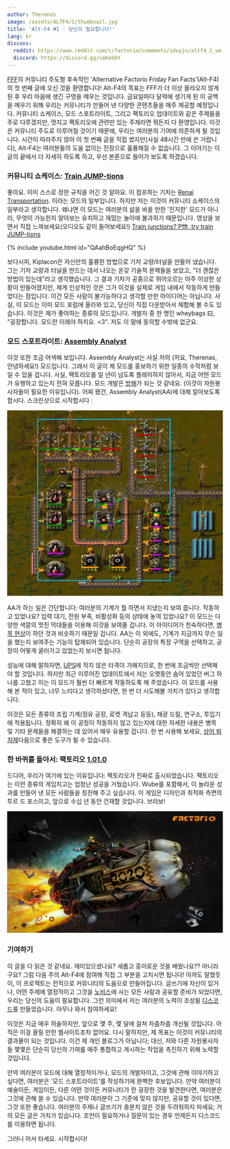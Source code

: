 ```yaml
---
author: Therenas
image: /assets/ALTF4/1/thumbnail.jpg
title: 'Alt-F4 #1 - 당신이 필요합니다!'
lang: kr
discuss:
  reddit: https://www.reddit.com/r/factorio/comments/iduyjn/altf4_1_we_need_you/
  discord: https://discord.gg/ceKebbY
---
```


[FFF](https://factorio.com/blog/)의 커뮤니티 주도형 후속작인 ‘Alternative Factorio Friday Fan Facts’(Alt-F4)의 첫 번째 글에 오신 것을 환영합니다! Alt-F4의 목표는 FFF가 더 이상 올라오지 않게 된 후 우리 마음에 생긴 구멍을 메우는 것입니다. 금요일마다 달력에 생기게 된 이 공백을 메우기 위해 우리는 커뮤니티가 만들어 낸 다양한 콘텐츠들을 매주 제공할 예정입니다. 커뮤니티 쇼케이스, 모드 스포트라이트, 그리고 팩토리오 업데이트와 같은 주제들을 주로 다루겠지만, 멋지고 팩토리오에 관련만 있는 주제라면 뭐든지 다 환영입니다. 이것은 커뮤니티 주도로 이루어질 것이기 때문에, 우리는 여러분의 기여에 의존하게 될 것입니다. 시간이 따라주지 않아 이 첫 번째 글을 직접 썼지만(사실 48시간 만에 쓴 거랍니다), Alt-F4는 여러분들의 도움 없이는 진정으로 훌륭해질 수 없습니다. 그 이야기는 이 글의 끝에서 더 자세히 하도록 하고, 우선 본론으로 들어가 보도록 하겠습니다.

### 커뮤니티 쇼케이스: [Train JUMP-tions](https://www.reddit.com/r/factorio/comments/i5yoaj/train_junctions_pfft_try_train_jumptions/?utm_source=share&utm_medium=web2x)

좋아요. 이미 스스로 정한 규칙을 어긴 것 알아요. 이 점프하는 기차는 [Renai Transportation](https://mods.factorio.com/mod/RenaiTransportation). 이라는 모드의 일부입니다. 하지만 저는 이것이 커뮤니티 쇼케이스의 일부라고 생각합니다. 왜냐면 이 모드는 여러분의 삶을 바꿀 만한 '진지한' 모드가 아니라, 무엇이 가능한지 알아보는 유치하고 재밌는 놀이에 불과하기 때문입니다. 영상을 보면서 직접 느껴보세요(오디오도 같이 들어보세요!)
[Train junctions? Pfft, try train JUMP-tions](https://www.reddit.com/r/factorio/comments/i5yoaj/train_junctions_pfft_try_train_jumptions)


{% include youtube.html id="QAahBoEqgHQ" %}


보다시피, Kiplacon은 자신만의 훌륭한 방법으로 기차 교량/터널을 만들어 냈습니다. 그는 기차 교량과 터널을 만드는 데서 나오는 온갖 기술적 문제들을 보았고, "더 괜찮은 방법이 있는데"라고 생각했습니다. 그 결과 기차가 공중으로 뛰어오르는 아주 이상한 상황이 만들어졌지만, 제게 인상적인 것은 그가 이것을 실제로 게임 내에서 작동하게 만들었다는 점입니다. 이건 모든 사람이 불가능하다고 생각할 만한 아이디어는 아닙니다. 사실, 이 모드는 이미 모드 포럼에 올라와 있고, 당신이 직접 다운받아서 체험해 볼 수도 있습니다. 이것은 제가 좋아하는 종류의 모드입니다. 개발자 중 한 명인 wheybags 曰, "굉장합니다. 모드란 이래야 하지요. <3". 저도 이 말에 동의할 수밖에 없군요.

### 모드 스포트라이트: [Assembly Analyst](https://mods.factorio.com/mod/assemblyanalyst)

이것 또한 조금 어색해 보입니다. Assembly Analyst는 사실 저의 (저요, Therenas, 안녕하세요!) 모드입니다. 그래서 이 글이 제 모드를 홍보하기 위한 일종의 수작처럼 보일 수 있을 겁니다. 사실, 팩토리오를 일 년이 넘도록 플레이하지 않아서, 지금 어떤 모드가 유행하고 있는지 전혀 모릅니다. 모드 개발은 [방해](https://cdn.discordapp.com/attachments/603392474458882065/745728165116248144/mod_brain.png)가 되는 것 같네요. (이것이 자원봉사자들이 필요한 이유입니다). 어찌 됐건, Assembly Analyst(AA)에 대해 알아보도록 합시다. 스크린샷으로 시작합시다 :

![](assets/ALTF4/1/assembly_analyst.jpg?raw=true)

AA가 하는 일은 간단합니다: 여러분의 기계가 뭘 하면서 지냈는지 보여 줍니다. 작동하고 있었나요? 입력 대기, 전원 부족, 비활성화 등의 상태에 놓여 있었나요? 이 모드는 다양한 색깔의 멋진 막대들을 이용해 이것을 보여줄 겁니다. 이 아이디어가 친숙하다면, [병목 현상](https://mods.factorio.com/mod/Bottleneck)이 하던 것과 비슷하기 때문일 겁니다. AA는 이 외에도, 기계가 지금까지 무슨 일을 했는지 보여주는 기능이 탑재되어 있습니다. 단순히 공장의 특정 구역을 선택하고, 공장이 어떻게 굴러가고 있었는지 보시면 됩니다.

성능에 대해 말하자면, [UPS](https://www.reddit.com/r/factorio/comments/5dmura/can_someone_explain_ups/da5q364/?utm_source=reddit&utm_medium=web2x&context=3)에 작지 않은 타격이 가해지므로, 한 번에 조금씩만 선택해야 할 것입니다. 하지만 최근 이루어진 업데이트에서 저는 오랫동안 숨어 있었던 버그 하나를 고쳤고 이는 이 모드가 훨씬 더 빠르게 작동하도록 해 주었습니다. 이 모드를 사용해 본 적이 있고, 너무 느리다고 생각하셨다면, 한 번 더 시도해볼 가치가 있다고 생각합니다.

이것은 모든 종류의 조립 기계(정유 공장, 로켓 격납고 등등), 채광 드릴, 연구소, 투입기에 적용됩니다. 정확히 왜 이 공정이 작동하지 않고 있는지에 대한 자세한 내용은 병목 및 기타 문제들을 해결하는 데 있어서 매우 유용할 겁니다. 한 번 사용해 보세요, [상어 퇴치제](https://www.youtube.com/watch?v=QnFOs7QlJSI)다음으로 좋은 도구가 될 수 있습니다.


### 한 바퀴를 돌아서: 팩토리오 [1.01.0](https://factorio.com/blog/post/fff-360)

드디어, 우리가 여기에 있는 이유입니다: 팩토리오가 진짜로 출시되었습니다. 팩토리오는 이런 종류의 게임치고는 엄청난 성공을 거뒀습니다. Wube를 포함해서, 이 놀라운 성과를 만들어 낸 모든 사람들을 칭찬해 주고 싶습니다. 이 게임은 디자인과 최적화 측면의 투르 드 포스이고, 앞으로 수십 년 동안 건재할 것입니다. 브라보!

![](assets/ALTF4/1/factorio_1dot0.jpeg?raw=true)


### 기여하기

이 글을 다 읽은 것 같네요. 재미있으셨나요? 새롭고 흥미로운 것을 배웠나요?? 아니라구요? 그럼 다음 주의 Alt-F4에 참여해 직접 그 부분을 고치시면 됩니다! 아까도 말했듯이, 이 프로젝트는 전적으로 커뮤니티의 도움으로 만들어집니다. 글쓰기에 자신이 있거나, 어떤 주제에 열정적이고 그것을 [노비스](https://www.reddit.com/r/factorio/comments/7fjh5l/what_is_nauvis_im_glad_you_asked/)에 사는 모든 사람과 공유할 준비가 되었다면, 우리는 당신의 도움이 필요합니다. 그런 의미에서 저는 여러분의 노력이 조성될 [디스코드](https://discord.gg/AsXAwyV)를 만들었습니다. 아무나 와서 참여하세요!

이것은 지금 매우 허술하지만, 앞으로 몇 주, 몇 달에 걸쳐 차츰차츰 개선될 것입니다. 아직은 이걸 올릴 만한 웹사이트조차 없어요. 다시 말하지만, 제 목표는 이것이 커뮤니티의 결과물이 되는 것입니다. 이건 제 개인 블로그가 아닙니다; 대신, 저와 다른 자원봉사자들 몇몇은 단순히 당신의 기여를 매주 통합하고 게시하는 작업을 촉진하기 위해 노력할 것입니다.

만약 여러분이 모드에 대해 열정적이거나, 모드의 개발자이고, 그것에 관해 이야기하고 싶다면, 여러분은 '모드 스포트라이트'를 작성하기에 완벽한 후보입니다. 만약 여러분이 예술이든, 게임이든, 다른 어떤 것이든 커뮤니티가 한 굉장한 것을 발견한다면, 여러분은 그것에 관해 쓸 수 있습니다. 만약 여러분이 그 기준에 맞지 않지만, 공유할 것이 있다면, 그것 또한 좋습니다. 여러분의 주제나 글쓰기가 충분치 않은 것을 두려워하지 마세요; 거의 모든 글은 가치가 있습니다. 조언이 필요하거나 질문이 있는 경우 언제든지 디스코드를 이용하면 됩니다.

그러니 어서 타세요. 시작합시다!